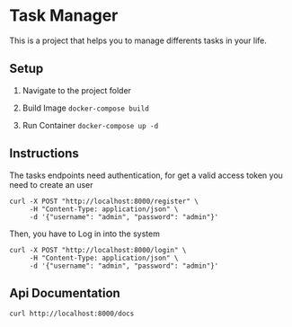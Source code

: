 # Task Manager
This is a project that helps you to manage differents tasks in your life.

## Setup

1. Navigate to the project folder
2. Build Image
`docker-compose build`

3. Run Container
`docker-compose up -d`

## Instructions
The tasks endpoints need authentication, for get a valid access token you need to create an user

```
curl -X POST "http://localhost:8000/register" \
     -H "Content-Type: application/json" \
     -d '{"username": "admin", "password": "admin"}'
```
Then, you have to Log in into the system

```
curl -X POST "http://localhost:8000/login" \
     -H "Content-Type: application/json" \
     -d '{"username": "admin", "password": "admin"}'
```

## Api Documentation

`curl http://localhost:8000/docs`